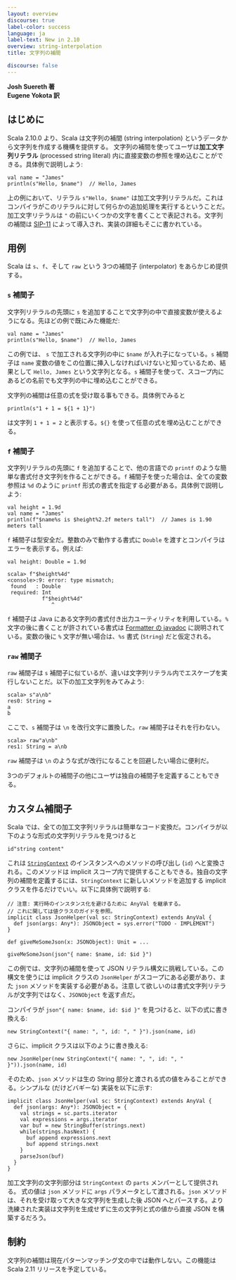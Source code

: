 ```yaml
---
layout: overview
discourse: true
label-color: success
language: ja
label-text: New in 2.10
overview: string-interpolation
title: 文字列の補間

discourse: false
---
```


**Josh Suereth 著**<br>
**Eugene Yokota 訳**

## はじめに

Scala 2.10.0 より、Scala は文字列の補間 (string interpolation) というデータから文字列を作成する機構を提供する。
文字列の補間を使ってユーザは<b>加工文字列リテラル</b> (processed string literal) 内に直接変数の参照を埋め込むことができる。具体例で説明しよう:

    val name = "James"
    println(s"Hello, $name")  // Hello, James

上の例において、リテラル `s"Hello, $name"` は加工文字列リテラルだ。これはコンパイラがこのリテラルに対して何らかの追加処理を実行するということだ。加工文字リテラルは `"` の前にいくつかの文字を書くことで表記される。文字列の補間は [SIP-11](http://docs.scala-lang.org/sips/pending/string-interpolation.html) によって導入され、実装の詳細もそこに書かれている。

## 用例

Scala は `s`、`f`、そして `raw` という 3つの補間子 (interpolator) をあらかじめ提供する。

### `s` 補間子

文字列リテラルの先頭に `s` を追加することで文字列の中で直接変数が使えるようになる。先ほどの例で既にみた機能だ:

    val name = "James"
    println(s"Hello, $name")  // Hello, James

この例では、 `s` で加工される文字列の中に `$name` が入れ子になっている。`s` 補間子は `name` 変数の値をこの位置に挿入しなければいけないと知っているため、結果として `Hello, James` という文字列となる。`s` 補間子を使って、スコープ内にあるどの名前でも文字列の中に埋め込むことができる。

文字列の補間は任意の式を受け取る事もできる。具体例でみると

    println(s"1 + 1 = ${1 + 1}")

は文字列 `1 + 1 = 2` と表示する。`${}` を使って任意の式を埋め込むことができる。

### `f` 補間子

文字列リテラルの先頭に `f` を追加することで、他の言語での `printf` のような簡単な書式付き文字列を作ることができる。`f` 補間子を使った場合は、全ての変数参照は `%d` のように `printf` 形式の書式を指定する必要がある。具体例で説明しよう:

    val height = 1.9d
    val name = "James"
    println(f"$name%s is $height%2.2f meters tall")  // James is 1.90 meters tall

`f` 補間子は型安全だ。整数のみで動作する書式に `Double` を渡すとコンパイラはエラーを表示する。例えば:

    val height: Double = 1.9d
    
    scala> f"$height%4d"
    <console>:9: error: type mismatch;
     found   : Double
     required: Int
               f"$height%4d"
                  ^

`f` 補間子は Java にある文字列の書式付き出力ユーティリティを利用している。`%` 文字の後に書くことが許されている書式は [Formatter の javadoc](http://docs.oracle.com/javase/jp/1.5.0/api/java/util/Formatter.html#detail) に説明されている。変数の後に `%` 文字が無い場合は、`%s` 書式 (`String`) だと仮定される。

### `raw` 補間子

`raw` 補間子は `s` 補間子に似ているが、違いは文字列リテラル内でエスケープを実行しないことだ。以下の加工文字列をみてみよう:

    scala> s"a\nb"
    res0: String = 
    a
    b

ここで、`s` 補間子は `\n` を改行文字に置換した。`raw` 補間子はそれを行わない。

    scala> raw"a\nb"
    res1: String = a\nb

`raw` 補間子は `\n` のような式が改行になることを回避したい場合に便利だ。

3つのデフォルトの補間子の他にユーザは独自の補間子を定義することもできる。

## カスタム補間子

Scala では、全ての加工文字列リテラルは簡単なコード変換だ。コンパイラが以下のような形式の文字列リテラルを見つけると

    id"string content"

これは [`StringContext`](http://www.scala-lang.org/api/current/index.html#scala.StringContext) のインスタンスへのメソッドの呼び出し (`id`) へと変換される。このメソッドは implicit スコープ内で提供することもできる。独自の文字列の補間を定義するには、`StringContext` に新しいメソッドを追加する implicit クラスを作るだけでいい。以下に具体例で説明する:

    // 注意: 実行時のインスタンス化を避けるために AnyVal を継承する。
    // これに関しては値クラスのガイドを参照。
    implicit class JsonHelper(val sc: StringContext) extends AnyVal {
      def json(args: Any*): JSONObject = sys.error("TODO - IMPLEMENT")
    }
    
    def giveMeSomeJson(x: JSONObject): Unit = ...
    
    giveMeSomeJson(json"{ name: $name, id: $id }")

この例では、文字列の補間を使って JSON リテラル構文に挑戦している。この構文を使うには implicit クラスの `JsonHelper` がスコープにある必要があり、また `json` メソッドを実装する必要がある。注意して欲しいのは書式文字列リテラルが文字列ではなく、`JSONObject` を返す点だ。

コンパイラが `json"{ name: $name, id: $id }"` を見つけると、以下の式に書き換える:

    new StringContext("{ name: ", ", id: ", " }").json(name, id)

さらに、implicit クラスは以下のように書き換える:

    new JsonHelper(new StringContext("{ name: ", ", id: ", " }")).json(name, id)

そのため、`json` メソッドは生の String 部分と渡される式の値をみることができる。シンプルな (だけどバギーな) 実装を以下に示す:

    implicit class JsonHelper(val sc: StringContext) extends AnyVal {
      def json(args: Any*): JSONObject = {
        val strings = sc.parts.iterator
        val expressions = args.iterator
        var buf = new StringBuffer(strings.next)
        while(strings.hasNext) {
          buf append expressions.next
          buf append strings.next
        }
        parseJson(buf)
      }
    }

加工文字列の文字列部分は `StringContext` の `parts` メンバーとして提供される。
式の値は `json` メソッドに `args` パラメータとして渡される。`json` メソッドは、それを受け取って大きな文字列を生成した後 JSON へとパースする。より洗練された実装は文字列を生成せずに生の文字列と式の値から直接 JSON を構築するだろう。

## 制約

文字列の補間は現在パターンマッチング文の中では動作しない。この機能は Scala 2.11 リリースを予定している。

